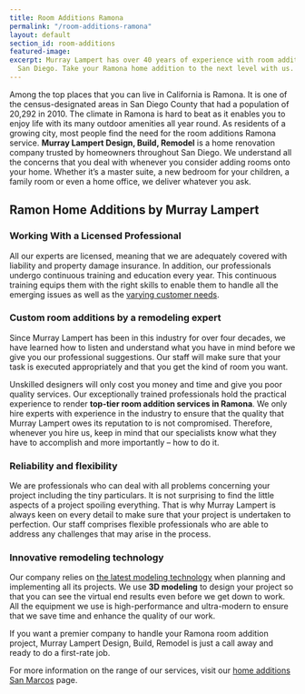 ```yaml
---
title: Room Additions Ramona
permalink: "/room-additions-ramona"
layout: default
section_id: room-additions
featured-image: 
excerpt: Murray Lampert has over 40 years of experience with room additions in Ramona,
  San Diego. Take your Ramona home addition to the next level with us.
---
```


Among the top places that you can live in California is Ramona. It is one of the census-designated areas in San Diego County that had a population of 20,292 in 2010. The climate in Ramona is hard to beat as it enables you to enjoy life with its many outdoor amenities all year round. As residents of a growing city, most people find the need for the room additions Ramona service. <strong>Murray Lampert Design, Build, Remodel</strong> is a home renovation company trusted by homeowners throughout San Diego. We understand all the concerns that you deal with whenever you consider adding rooms onto your home. Whether it’s a master suite, a new bedroom for your children, a family room or even a home office, we deliver whatever you ask.

## Ramon Home Additions by Murray Lampert

<h3>Working With a Licensed Professional</h3>
All our experts are licensed, meaning that we are adequately covered with liability and property damage insurance. In addition, our professionals undergo continuous training and education every year. This continuous training equips them with the right skills to enable them to handle all the emerging issues as well as the <a href="http://murraylampert.com/san-diego-home-design-services/">varying customer needs</a>.
<h3>Custom room additions by a remodeling expert</h3>
Since Murray Lampert has been in this industry for over four decades, we have learned how to listen and understand what you have in mind before we give you our professional suggestions. Our staff will make sure that your task is executed appropriately and that you get the kind of room you want.

Unskilled designers will only cost you money and time and give you poor quality services. Our exceptionally trained professionals hold the practical experience to render <strong>top-tier room addition services in Ramona</strong>. We only hire experts with experience in the industry to ensure that the quality that Murray Lampert owes its reputation to is not compromised. Therefore, whenever you hire us, keep in mind that our specialists know what they have to accomplish and more importantly – how to do it.
<h3>Reliability and flexibility</h3>
We are professionals who can deal with all problems concerning your project including the tiny particulars. It is not surprising to find the little aspects of a project spoiling everything. That is why Murray Lampert is always keen on every detail to make sure that your project is undertaken to perfection. Our staff comprises flexible professionals who are able to address any challenges that may arise in the process.
<h3>Innovative remodeling technology</h3>
Our company relies on <a href="http://murraylampert.com/3d-architectural-rendering-services/">the latest modeling technology</a> when planning and implementing all its projects. We use <strong>3D modeling</strong> to design your project so that you can see the virtual end results even before we get down to work. All the equipment we use is high-performance and ultra-modern to ensure that we save time and enhance the quality of our work.

If you want a premier company to handle your Ramona room addition project, Murray Lampert Design, Build, Remodel is just a call away and ready to do a first-rate job.

For more information on the range of our services, visit our <a href="http://murraylampert.com/home-additions-san-marcos">home additions San Marcos</a> page.

